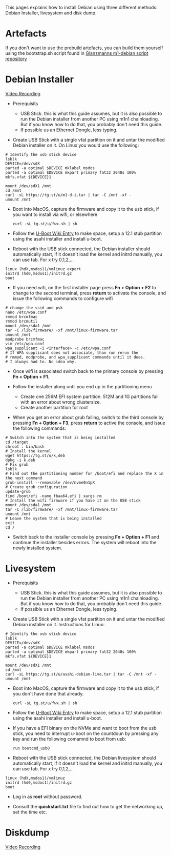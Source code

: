 This pages explains how to install Debian using three different methods: Debian Installer, livesystem and disk dump.

# Artefacts
If you don't want to use the prebuild artefacts, you can build them yourself using the bootstrap.sh script found in [Glanzmanns m1-debian script repository](https://git.zerfleddert.de/cgi-bin/gitweb.cgi/m1-debian)

# Debian Installer
[Video Recording](https://tg.st/u/m1-d-i.mp4)

* Prerequisits

    * USB Stick. this is what this guide assumes, but it is also possible to run the Debian installer from another PC using m1n1 chainloading. But if you know how to do that, you probably don't need this guide.
    * If possible us an Ethernet Dongle, less typing.

* Create USB Stick with a single vfat partition on it and untar the modified Debian installer on it. On Linux you would use the following:

```
# Identify the usb stick device
lsblk
DEVICE=/dev/sdX
parted -a optimal $DEVICE mklabel msdos
parted -a optimal $DEVICE mkpart primary fat32 2048s 100%
mkfs.vfat ${DEVICE}1

mount /dev/sdX1 /mnt
cd /mnt
curl -sL https://tg.st/u/m1-d-i.tar | tar -C /mnt -xf -
umount /mnt
```

* Boot into MacOS, capture the firmware and copy it to the usb stick, if you want to install via wifi, or elsewhere

      curl -sL tg.st/u/fwx.sh | sh

* Follow the [U-Boot Wiki Entry](https://github.com/AsahiLinux/docs/wiki/U-Boot) to make space, setup a 12.1 stub partition using the asahi installer and install u-boot.

* Reboot with the USB stick connected, the Debian installer should automatically start, if it doesn't load the kernel and initrd manually, you can use tab. For x try 0,1,2,...

```
linux (hdX,msdos1)/vmlinuz expert
initrd (hd0,msdos1)/initrd.gz
boot
```

* If you need wifi, on the first installer page press **Fn + Option + F2** to change to the second terminal, press **return** to activate the console, and issue the following commands to configure wifi

```
# change the ssid and psk
nano /etc/wpa.conf
rmmod brcmfmac
rmmod brcmutil
mount /dev/sda1 /mnt
tar -C /lib/firmware/ -xf /mnt/linux-firmware.tar
umount /mnt
modprobe brcmfmac
vim /etc/wpa.conf
wpa_supplicant -i <interface> -c /etc/wpa.conf
# If WPA supplicant does not associate, than run rerun the
# rmmod, modprobe, and wpa_supplicant commands until it does.
# I always had to. No idea why.
```

* Once wifi is associated switch back to the primary console by pressing **Fn + Option + F1**.

* Follow the installer along until you end up in the partitioning menu

    * Create one 256M EFI system partition. 512M and 1G partitions fail with an error about wrong clustersize.
    * Create another partition for root

* When you get an error about grub failing, switch to the third console by pressing **Fn + Option + F3**, press **return** to active the console, and issue the following commands:

```
# Switch into the system that is being installed
cd /target
chroot . bin/bash
# Install the kernel
wget https://tg.st/u/k,deb
dpkg -i k.deb
# Fix grub
lsblk
# Find out the partitioning number for /boot/efi and replace the X in the next command
grub-install --removable /dev/nvme0n1pX
# Create grub configuration
update-grub
find /boot/efi -name fbaa64.efi | xargs rm
# Install the wifi firmware if you have it on the USB stick
mount /dev/sda1 /mnt
tar -C /lib/firmware/ -xf /mnt/linux-firmware.tar
umount /mnt
# Leave the system that is being installed
exit
cd /
```

* Switch back to the installer console by pressing **Fn + Option + F1** and continue the installer besides errors. The system will reboot into the newly installed system.

# Livesystem
* Prerequisits

    * USB Stick. this is what this guide assumes, but it is also possible to run the Debian installer from another PC using m1n1 chainloading. But if you know how to do that, you probably don't need this guide.
    * If possible us an Ethernet Dongle, less typing.

* Create USB Stick with a single vfat partition on it and untar the modified Debian installer on it. Instructions for Linux:

```
# Identify the usb stick device
lsblk
DEVICE=/dev/sdX
parted -a optimal $DEVICE mklabel msdos
parted -a optimal $DEVICE mkpart primary fat32 2048s 100%
mkfs.vfat ${DEVICE}1

mount /dev/sdX1 /mnt
cd /mnt
curl -sL https://tg.st/u/asahi-debian-live.tar | tar -C /mnt -xf -
umount /mnt
```

* Boot into MacOS, capture the firmware and copy it to the usb stick, if you don't have done that already.

      curl -sL tg.st/u/fwx.sh | sh

* Follow the [U-Boot Wiki Entry](https://github.com/AsahiLinux/docs/wiki/U-Boot) to make space, setup a 12.1 stub partition using the asahi installer and install u-boot.

* If you have a EFI binary on the NVMe and want to boot from the usb stick, you need to interrupt u-boot on the countdoun by pressing any key and run the following comamnd to boot from usb:

      run bootcmd_usb0

* Reboot with the USB stick connected, the Debian livesystem should automatically start, if it doesn't load the kernel and initrd manually, you can use tab. For x try 0,1,2,...

```
linux (hdX,msdos1)/vmlinuz
initrd (hd0,msdos1)/initrd.gz
boot
```

* Log in as **root** without password.

* Consult the **quickstart.txt** file to find out how to get the networking up, set the time etc.

# Diskdump
[Video Recording](https://tg.st/u/m1debian.mp4)